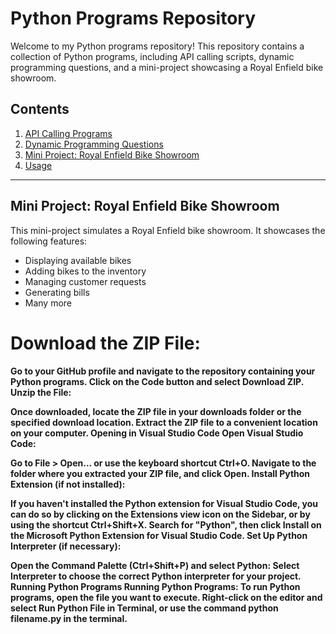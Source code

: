 # Python Programs Repository

Welcome to my Python programs repository! This repository contains a collection of Python programs, including API calling scripts, dynamic programming questions, and a mini-project showcasing a Royal Enfield bike showroom.

## Contents

1. [API Calling Programs](#api-calling-programs)
2. [Dynamic Programming Questions](#dynamic-programming-questions)
3. [Mini Project: Royal Enfield Bike Showroom](#mini-project-royal-enfield-bike-showroom)
4. [Usage](#usage)
---
## Mini Project: Royal Enfield Bike Showroom

This mini-project simulates a Royal Enfield bike showroom. It showcases the following features:

- Displaying available bikes
- Adding bikes to the inventory
- Managing customer requests
- Generating bills
- Many more 
   

# Download the ZIP File:
<h4>
Go to your GitHub profile and navigate to the repository containing your Python programs.
Click on the Code button and select Download ZIP.
Unzip the File:

Once downloaded, locate the ZIP file in your downloads folder or the specified download location.
Extract the ZIP file to a convenient location on your computer.
Opening in Visual Studio Code
Open Visual Studio Code:




Go to File > Open... or use the keyboard shortcut Ctrl+O.
Navigate to the folder where you extracted your ZIP file, and click Open.
Install Python Extension (if not installed):

If you haven't installed the Python extension for Visual Studio Code, you can do so by clicking on the Extensions view icon on the Sidebar, or by using the shortcut Ctrl+Shift+X.
Search for "Python", then click Install on the Microsoft Python Extension for Visual Studio Code.
Set Up Python Interpreter (if necessary):

Open the Command Palette (Ctrl+Shift+P) and select Python: Select Interpreter to choose the correct Python interpreter for your project.
Running Python Programs
Running Python Programs:
To run Python programs, open the file you want to execute.
Right-click on the editor and select Run Python File in Terminal, or use the command python filename.py in the terminal.</h4>
